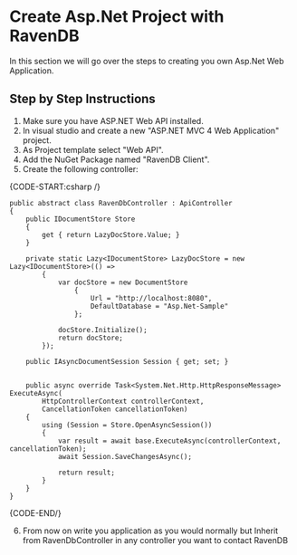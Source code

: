 # Create  Asp.Net Project with RavenDB
In this section we will go over the steps to creating you own Asp.Net Web Application.

## Step by Step Instructions
1) Make sure you have ASP.NET Web API installed.  
2) In visual studio and create a new "ASP.NET MVC 4 Web Application" project.  
3) As Project template select "Web API".  
4) Add the NuGet Package named "RavenDB Client".  
5) Create the following controller:

{CODE-START:csharp /}

	public abstract class RavenDbController : ApiController
	{
		public IDocumentStore Store
		{
			get { return LazyDocStore.Value; }
		}

		private static Lazy<IDocumentStore> LazyDocStore = new Lazy<IDocumentStore>(() =>
			{
				var docStore = new DocumentStore
					{
						Url = "http://localhost:8080",
						DefaultDatabase = "Asp.Net-Sample"
					};

				docStore.Initialize();
				return docStore;
			});

		public IAsyncDocumentSession Session { get; set; }


		public async override Task<System.Net.Http.HttpResponseMessage> ExecuteAsync(
			HttpControllerContext controllerContext,
			CancellationToken cancellationToken)
		{
			using (Session = Store.OpenAsyncSession())
			{
				var result = await base.ExecuteAsync(controllerContext, cancellationToken);
				await Session.SaveChangesAsync();

				return result;
			}
		}
	}

{CODE-END/}

6) From now on write you application as you would normally but Inherit from RavenDbController in any controller you want to contact RavenDB